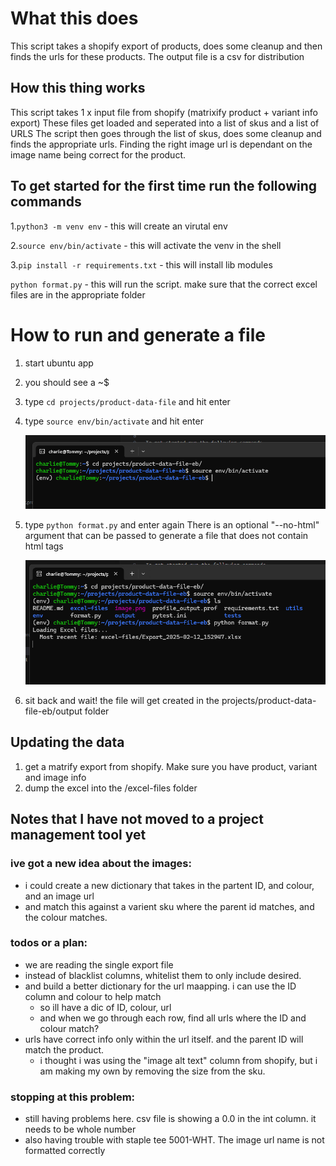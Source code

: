 # What this does

This script takes a shopify export of products, does some cleanup and then finds the urls for these products. The output file is a csv for distribution

## How this thing works

This script takes 1 x input file from shopify (matrixify product + variant info export)
These files get loaded and seperated into a list of skus and a list of URLS
The script then goes through the list of skus, does some cleanup and finds the appropriate urls.
Finding the right image url is dependant on the image name being correct for the product.

## To get started for the first time run the following commands

1.`python3 -m venv env` - this will create an virutal env

2.`source env/bin/activate` - this will activate the venv in the shell

3.`pip install -r requirements.txt` - this will install lib modules

`python format.py` - this will run the script. make sure that the correct excel files are in the appropriate folder

# How to run and generate a file

1. start ubuntu app
2. you should see a <NAME>~$
3. type `cd projects/product-data-file` and hit enter
4. type `source env/bin/activate` and hit enter

   ![alt text](image.png)

5. type `python format.py` and enter again
There is an optional "--no-html" argument that can be passed to generate a file that does not contain html tags

   ![alt text](image-1.png)

6. sit back and wait! the file will get created in the projects/product-data-file-eb/output folder

## Updating the data

1. get a matrify export from shopify. Make sure you have product, variant and image info
2. dump the excel into the /excel-files folder

## Notes that I have not moved to a project management tool yet

### ive got a new idea about the images:

- i could create a new dictionary that takes in the partent ID, and colour, and an image url
- and match this against a varient sku where the parent id matches, and the colour matches.

### todos or a plan:

- we are reading the single export file
- instead of blacklist columns, whitelist them to only include desired.
- and build a better dictionary for the url maapping. i can use the ID column and colour to help match
  - so ill have a dic of ID, colour, url
  - and when we go through each row, find all urls where the ID and colour match?
- urls have correct info only within the url itself. and the parent ID will match the product.
  - i thought i was using the "image alt text" column from shopify, but i am making my own by removing the size from the sku.

### stopping at this problem:

- still having problems here. csv file is showing a 0.0 in the int column. it needs to be whole number
- also having trouble with staple tee 5001-WHT. The image url name is not formatted correctly
